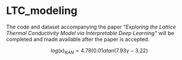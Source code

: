 # LTC_modeling
The code and dataset accompanying the paper *"Exploring the Lattice Thermal Conductivity Model via Interpretable Deep Learning"* will be completed and made available after the paper is accepted.

$$
log(\kappa)_{KAN}=4.78 \left(0.01 atan{\left(7.93 \gamma - 3.22 \right)} 
$$
